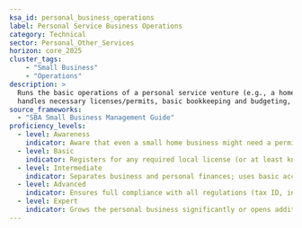 ```yaml
---  
ksa_id: personal_business_operations  
label: Personal Service Business Operations  
category: Technical  
sector: Personal_Other_Services  
horizon: core_2025  
cluster_tags: 
    - "Small Business"
    - "Operations"
description: >  
  Runs the basic operations of a personal service venture (e.g., a home salon, freelance repair service, tutoring business);  
  handles necessary licenses/permits, basic bookkeeping and budgeting, pricing of services, marketing to local clients (including social media promotion), and ensures customer satisfaction and repeat business through good service practices.  
source_frameworks:  
  - "SBA Small Business Management Guide"  
proficiency_levels:  
  - level: Awareness  
    indicator: Aware that even a small home business might need a permit or license; knows that keeping track of money in/out is important.  
  - level: Basic  
    indicator: Registers for any required local license (or at least knows where to find out requirements); keeps simple income and expense records; sets prices by checking competitors; relies mostly on word-of-mouth for marketing.  
  - level: Intermediate  
    indicator: Separates business and personal finances; uses basic accounting software or spreadsheets for tracking; develops a simple marketing plan (flyers, Facebook/Instagram page); consistently meets customer expectations and handles complaints or refunds politely.  
  - level: Advanced  
    indicator: Ensures full compliance with all regulations (tax ID, insurance if needed); optimises costs and pricing for profitability; expands marketing to new channels (online ads, partnerships); builds customer loyalty programs or referral incentives.  
  - level: Expert  
    indicator: Grows the personal business significantly or opens additional locations; perhaps hires assistants; engages with small business associations or SBA programs; exemplifies best practices in operations, influencing other micro-business owners by sharing knowledge or mentorship.  
---  
```

